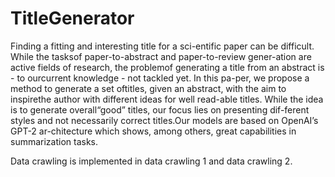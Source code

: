 # TitleGenerator
Finding a fitting and interesting title for a sci-entific paper can be difficult.  While the tasksof paper-to-abstract and paper-to-review gener-ation are active fields of research, the problemof generating a title from an abstract is - to ourcurrent knowledge - not tackled yet. In this pa-per, we propose a method to generate a set oftitles, given an abstract, with the aim to inspirethe  author  with  different  ideas  for  well  read-able titles. While the idea is to generate overall“good” titles, our focus lies on presenting dif-ferent styles and not necessarily correct titles.Our models are based on OpenAI’s GPT-2 ar-chitecture  which  shows,  among  others,  great capabilities in summarization tasks.

Data crawling is implemented in data crawling 1 and data crawling 2.
